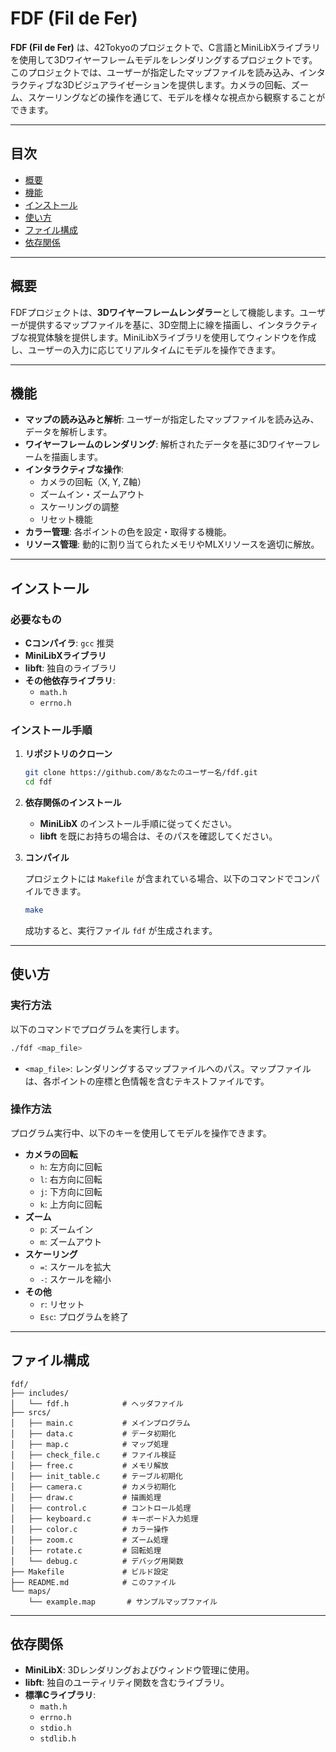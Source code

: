 
# FDF (Fil de Fer)

**FDF (Fil de Fer)** は、42Tokyoのプロジェクトで、C言語とMiniLibXライブラリを使用して3Dワイヤーフレームモデルをレンダリングするプロジェクトです。このプロジェクトでは、ユーザーが指定したマップファイルを読み込み、インタラクティブな3Dビジュアライゼーションを提供します。カメラの回転、ズーム、スケーリングなどの操作を通じて、モデルを様々な視点から観察することができます。

---

## 目次

- [概要](#概要)
- [機能](#機能)
- [インストール](#インストール)
- [使い方](#使い方)
- [ファイル構成](#ファイル構成)
- [依存関係](#依存関係)

---

## 概要

FDFプロジェクトは、**3Dワイヤーフレームレンダラー**として機能します。ユーザーが提供するマップファイルを基に、3D空間上に線を描画し、インタラクティブな視覚体験を提供します。MiniLibXライブラリを使用してウィンドウを作成し、ユーザーの入力に応じてリアルタイムにモデルを操作できます。

---

## 機能

- **マップの読み込みと解析**: ユーザーが指定したマップファイルを読み込み、データを解析します。
- **ワイヤーフレームのレンダリング**: 解析されたデータを基に3Dワイヤーフレームを描画します。
- **インタラクティブな操作**:
  - カメラの回転（X, Y, Z軸）
  - ズームイン・ズームアウト
  - スケーリングの調整
  - リセット機能
- **カラー管理**: 各ポイントの色を設定・取得する機能。
- **リソース管理**: 動的に割り当てられたメモリやMLXリソースを適切に解放。

---

## インストール

### 必要なもの

- **Cコンパイラ**: `gcc` 推奨
- **MiniLibXライブラリ**
- **libft**: 独自のライブラリ
- **その他依存ライブラリ**:
  - `math.h`
  - `errno.h`

### インストール手順

1. **リポジトリのクローン**

   ```bash
   git clone https://github.com/あなたのユーザー名/fdf.git
   cd fdf
   ```

2. **依存関係のインストール**

   - **MiniLibX** のインストール手順に従ってください。
   - **libft** を既にお持ちの場合は、そのパスを確認してください。

3. **コンパイル**

   プロジェクトには `Makefile` が含まれている場合、以下のコマンドでコンパイルできます。

   ```bash
   make
   ```

   成功すると、実行ファイル `fdf` が生成されます。

---

## 使い方

### 実行方法

以下のコマンドでプログラムを実行します。

```bash
./fdf <map_file>
```

- `<map_file>`: レンダリングするマップファイルへのパス。マップファイルは、各ポイントの座標と色情報を含むテキストファイルです。

### 操作方法

プログラム実行中、以下のキーを使用してモデルを操作できます。

- **カメラの回転**
  - `h`: 左方向に回転
  - `l`: 右方向に回転
  - `j`: 下方向に回転
  - `k`: 上方向に回転
- **ズーム**
  - `p`: ズームイン
  - `m`: ズームアウト
- **スケーリング**
  - `=`: スケールを拡大
  - `-`: スケールを縮小
- **その他**
  - `r`: リセット
  - `Esc`: プログラムを終了

---

## ファイル構成

```
fdf/
├── includes/
│   └── fdf.h            # ヘッダファイル
├── srcs/
│   ├── main.c           # メインプログラム
│   ├── data.c           # データ初期化
│   ├── map.c            # マップ処理
│   ├── check_file.c     # ファイル検証
│   ├── free.c           # メモリ解放
│   ├── init_table.c     # テーブル初期化
│   ├── camera.c         # カメラ初期化
│   ├── draw.c           # 描画処理
│   ├── control.c        # コントロール処理
│   ├── keyboard.c       # キーボード入力処理
│   ├── color.c          # カラー操作
│   ├── zoom.c           # ズーム処理
│   ├── rotate.c         # 回転処理
│   └── debug.c          # デバッグ用関数
├── Makefile             # ビルド設定
├── README.md            # このファイル
└── maps/
    └── example.map       # サンプルマップファイル
```

---

## 依存関係

- **MiniLibX**: 3Dレンダリングおよびウィンドウ管理に使用。
- **libft**: 独自のユーティリティ関数を含むライブラリ。
- **標準Cライブラリ**:
  - `math.h`
  - `errno.h`
  - `stdio.h`
  - `stdlib.h`
